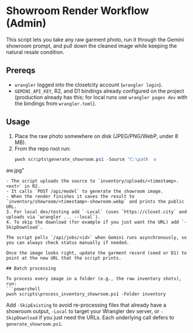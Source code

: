 # Showroom Render Workflow (Admin)

This script lets you take any raw garment photo, run it through the Gemini showroom prompt, and pull down the cleaned image while keeping the natural resale condition.

## Prereqs
- `wrangler` logged into the closetcity account (`wrangler login`).
- `GEMINI_API_KEY`, R2, and D1 bindings already configured on the project (production already has this; for local runs use `wrangler pages dev` with the bindings from `wrangler.toml`).

## Usage

1. Place the raw photo somewhere on disk (JPEG/PNG/WebP, under 8 MB).
2. From the repo root run:
   ```powershell
   pwsh scripts\generate_showroom.ps1 -Source "C:\path	o
aw.jpg"
   ```
   - The script uploads the source to `inventory/uploads/<timestamp>.<ext>` in R2.
   - It calls `POST /api/model` to generate the showroom image.
   - When the render finishes it saves the result to `inventory/showroom/<timestamp>-showroom.webp` and prints the public URL.
3. For local dev/testing add `-Local` (uses `https://closet.city` and uploads via `wrangler ... --local`).
4. To skip the download (for example if you just want the URL) add `-SkipDownload`.

The script polls `/api/jobs/<id>` when Gemini runs asynchronously, so you can always check status manually if needed.

Once the image looks right, update the garment record (seed or D1) to point at the new URL that the script prints.

## Batch processing

To process every image in a folder (e.g., the raw inventory shots), run:
```powershell
pwsh scripts\process_inventory_showroom.ps1 -Folder inventory
```
Add `-SkipExisting` to avoid re-processing files that already have a showroom output, `-Local` to target your Wrangler dev server, or `-SkipDownload` if you just need the URLs. Each underlying call defers to `generate_showroom.ps1`.
